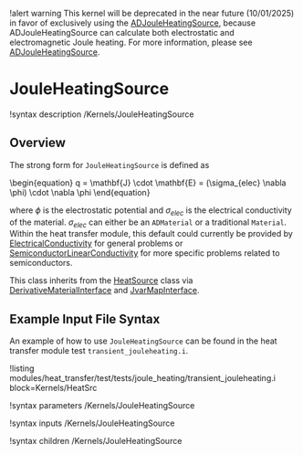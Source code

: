 !alert warning
This kernel will be deprecated in the near future
(10/01/2025) in favor of exclusively using the [ADJouleHeatingSource](ADJouleHeatingSource.md), because
ADJouleHeatingSource can calculate both electrostatic and electromagnetic Joule heating.
For more information, please see [ADJouleHeatingSource](ADJouleHeatingSource.md).

# JouleHeatingSource

!syntax description /Kernels/JouleHeatingSource

## Overview

The strong form for `JouleHeatingSource` is defined as

\begin{equation}
q = \mathbf{J} \cdot \mathbf{E} = (\sigma_{elec} \nabla \phi) \cdot \nabla \phi
\end{equation}

where $\phi$ is the electrostatic potential and $\sigma_{elec}$ is the
electrical conductivity of the material. $\sigma_{elec}$ can either be an
`ADMaterial` or a traditional `Material`. Within the heat transfer module,
this default could currently be provided by
[ElectricalConductivity](ElectricalConductivity.md) for general problems or
[SemiconductorLinearConductivity](SemiconductorLinearConductivity.md) for more
specific problems related to semiconductors.

This class inherits from the [HeatSource](HeatSource.md) class via
[DerivativeMaterialInterface](DerivativeMaterialInterface.md) and
[JvarMapInterface](JvarMapInterface.md).

## Example Input File Syntax

An example of how to use `JouleHeatingSource` can be found in the
heat transfer module test `transient_jouleheating.i`.

!listing modules/heat_transfer/test/tests/joule_heating/transient_jouleheating.i block=Kernels/HeatSrc

!syntax parameters /Kernels/JouleHeatingSource

!syntax inputs /Kernels/JouleHeatingSource

!syntax children /Kernels/JouleHeatingSource
